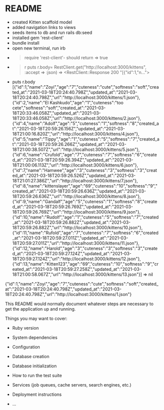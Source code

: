 # README

- created Kitten scaffold model
- added navigation links to views
- seeds items to db and run rails db:seed 
- installed gem 'rest-client'
- bundle install
- open new terminal, run irb
- > require 'rest-client'- should return => true
- > r puts r.body= RestClient.get("http://localhost:3000/kittens", :accept => :json) => <RestClient::Response 200 "[{\"id\":1,\"n...">
- puts r.body
[{"id":1,"name":"Zoyi","age":"7","cuteness":"cute","softness":"soft","created_at":"2021-03-18T20:24:40.798Z","updated_at":"2021-03-18T20:24:40.798Z","url":"http://localhost:3000/kittens/1.json"},{"id":2,"name":"El Kashkudo","age":"1","cuteness":"too cete","softness":"soft","created_at":"2021-03-18T20:33:46.058Z","updated_at":"2021-03-18T20:33:46.058Z","url":"http://localhost:3000/kittens/2.json"},{"id":4,"name":"Adolf","age":"5","cuteness":"1","softness":"8","created_at":"2021-03-18T20:59:26.156Z","updated_at":"2021-03-18T21:00:16.820Z","url":"http://localhost:3000/kittens/4.json"},{"id":5,"name":"Tippy","age":"1","cuteness":"5","softness":"7","created_at":"2021-03-18T20:59:26.266Z","updated_at":"2021-03-18T21:00:38.507Z","url":"http://localhost:3000/kittens/5.json"},{"id":6,"name":"Crufold","age":"7","cuteness":"7","softness":"6","created_at":"2021-03-18T20:59:26.394Z","updated_at":"2021-03-18T21:00:06.113Z","url":"http://localhost:3000/kittens/6.json"},{"id":7,"name":"Hamwee","age":"3","cuteness":"3","softness":"3","created_at":"2021-03-18T20:59:26.526Z","updated_at":"2021-03-18T21:01:27.386Z","url":"http://localhost:3000/kittens/7.json"},{"id":8,"name":"kittenslayer","age":"69","cuteness":"10","softness":"9","created_at":"2021-03-18T20:59:26.636Z","updated_at":"2021-03-18T20:59:26.636Z","url":"http://localhost:3000/kittens/8.json"},{"id":9,"name":"Gandalf","age":"5","cuteness":"1","softness":"8","created_at":"2021-03-18T20:59:26.769Z","updated_at":"2021-03-18T20:59:26.769Z","url":"http://localhost:3000/kittens/9.json"},{"id":10,"name":"Rudolf","age":"1","cuteness":"5","softness":"7","created_at":"2021-03-18T20:59:26.882Z","updated_at":"2021-03-18T20:59:26.882Z","url":"http://localhost:3000/kittens/10.json"},{"id":11,"name":"Rufold","age":"7","cuteness":"7","softness":"6","created_at":"2021-03-18T20:59:27.011Z","updated_at":"2021-03-18T20:59:27.011Z","url":"http://localhost:3000/kittens/11.json"},{"id":12,"name":"Harold","age":"3","cuteness":"3","softness":"3","created_at":"2021-03-18T20:59:27.124Z","updated_at":"2021-03-18T20:59:27.124Z","url":"http://localhost:3000/kittens/12.json"},{"id":13,"name":"Kitten123","age":"69","cuteness":"10","softness":"9","created_at":"2021-03-18T20:59:27.258Z","updated_at":"2021-03-18T21:00:58.067Z","url":"http://localhost:3000/kittens/13.json"}]
=> nil

{"id":1,"name":"Zoyi","age":"7","cuteness":"cute","softness":"soft","created_at":"2021-03-18T20:24:40.798Z","updated_at":"2021-03-18T20:24:40.798Z","url":"http://localhost:3000/kittens/1.json"}

This README would normally document whatever steps are necessary to get the
application up and running.

Things you may want to cover:

* Ruby version

* System dependencies

* Configuration

* Database creation

* Database initialization

* How to run the test suite

* Services (job queues, cache servers, search engines, etc.)

* Deployment instructions

* ...

